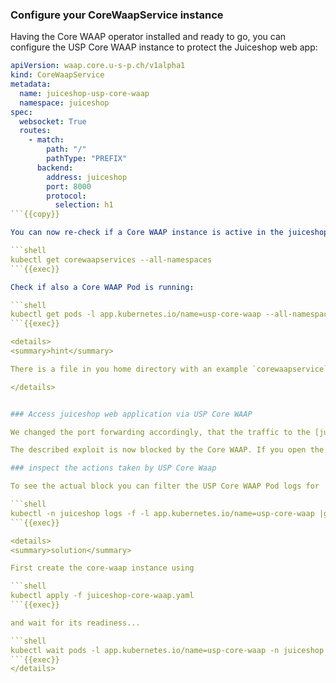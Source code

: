 ### Configure your CoreWaapService instance

Having the Core WAAP operator installed and ready to go, you can configure the USP Core WAAP instance to protect the Juiceshop web app:

```yaml
apiVersion: waap.core.u-s-p.ch/v1alpha1
kind: CoreWaapService
metadata:
  name: juiceshop-usp-core-waap
  namespace: juiceshop
spec:
  websocket: True
  routes:
    - match:
        path: "/"
        pathType: "PREFIX"
      backend:
        address: juiceshop
        port: 8000
        protocol:
          selection: h1
```{{copy}}

You can now re-check if a Core WAAP instance is active in the juiceshop namespace:

```shell
kubectl get corewaapservices --all-namespaces
```{{exec}}

Check if also a Core WAAP Pod is running:

```shell
kubectl get pods -l app.kubernetes.io/name=usp-core-waap --all-namespaces
```{{exec}}

<details>
<summary>hint</summary>

There is a file in you home directory with an example `corewaapservice` definition ready to be applied using `kubectl apply -f` ...

</details>


### Access juiceshop web application via USP Core WAAP

We changed the port forwarding accordingly, that the traffic to the [juiceshop webapplication]({{TRAFFIC_HOST1_8080}}) is now routed **via USP Core WAAP**. You can now try if you still can exploit the vulnerability in the login dialog using the previous SQL-injection (remember email `' OR true;` and any password except empty)... 

The described exploit is now blocked by the Core WAAP. If you open the browser developer tool, you can see that the login request is answered with the response status 403).

### inspect the actions taken by USP Core Waap

To see the actual block you can filter the USP Core WAAP Pod logs for 'APPLICATION-ATTACK-SQLI' (refer to the [OWASP Core Ruleset documentation](https://coreruleset.org/docs/rules/rules/)) while you are trying to login using the mentioned SQL-injection

```shell
kubectl -n juiceshop logs -f -l app.kubernetes.io/name=usp-core-waap |grep APPLICATION-ATTACK-SQLI
```{{exec}}

<details>
<summary>solution</summary>

First create the core-waap instance using

```shell
kubectl apply -f juiceshop-core-waap.yaml
```{{exec}}

and wait for its readiness...

```shell
kubectl wait pods -l app.kubernetes.io/name=usp-core-waap -n juiceshop --for='condition=Ready'
```{{exec}}
</details>
